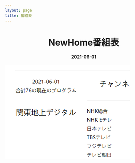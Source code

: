 ```yaml
---
layout: page
title: 番組表
---
```

# <div align=center> NewHome番組表 </div>

#### <div align=center>2021-06-01</div>

![Channels-list](/assets/img/channel-list.png "")
